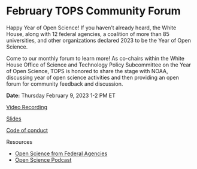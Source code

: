 # February TOPS Community Forum #

Happy Year of Open Science! If you haven’t already heard, the White House, along with 12 federal agencies, a coalition of more than 85 universities, and other organizations declared 2023 to be the Year of Open Science.

Come to our monthly forum to learn more!  As co-chairs within the White House Office of Science and Technology Policy Subcommittee on the Year of Open Science, TOPS is honored to share the stage with NOAA, discussing year of open science activities and then providing an open forum for community feedback and discussion.

**Date:** Thursday February 9, 2023 1-2 PM ET


[Video Recording](https://www.youtube.com/watch?v=hMlhL73R5CE)


[Slides](https://doi.org/10.5281/zenodo.7626004)


[Code of conduct](../Community_Forums/code_of_conduct.md)


Resources
- [Open Science from Federal Agencies](https://open.science.gov/)
- [Open Science Podcast](https://www.grss-ieee.org/down-to-earth-podcast/)
